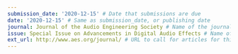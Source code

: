 ```yaml
---
submission_date: '2020-12-15' # Date that submissions are due
date: '2020-12-15' # Same as submission_date, or publishing date
journal: Journal of the Audio Engineering Society # Name of the journal
issue: Special Issue on Advancements in Digital Audio Effects # Name of this issue
ext_url: http://www.aes.org/journal/ # URL to call for articles for this issue
---
```


